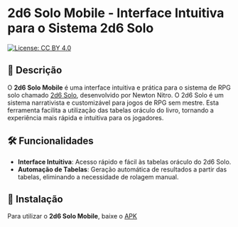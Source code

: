 # 2d6 Solo Mobile - Interface Intuitiva para o Sistema 2d6 Solo

[![License: CC BY 4.0](https://img.shields.io/badge/License-CC%20BY%204.0-lightgrey.svg)](https://creativecommons.org/licenses/by/4.0/)

## 📖 Descrição

O **2d6 Solo Mobile** é uma interface intuitiva e prática para o sistema de RPG solo chamado [2d6 Solo](https://newtonrocha.wordpress.com/2020/02/07/baixe-agora-o-sistema-2d6solo-regras-narrativistas-e-customizaveis-para-jogos-de-rpg-sem-mestre-e-ganhe-o-sistema-pocket-2d6world-versao-2-0-de-brinde-nitrogames/), desenvolvido por Newton Nitro. O 2d6 Solo é um sistema narrativista e customizável para jogos de RPG sem mestre. Esta ferramenta facilita a utilização das tabelas oráculo do livro, tornando a experiência mais rápida e intuitiva para os jogadores.

## 🛠️ Funcionalidades

- **Interface Intuitiva**: Acesso rápido e fácil às tabelas oráculo do 2d6 Solo.
- **Automação de Tabelas**: Geração automática de resultados a partir das tabelas, eliminando a necessidade de rolagem manual.

## 🚀 Instalação

Para utilizar o **2d6 Solo Mobile**, baixe o [APK](https://drive.google.com/file/d/12-M31EEGUV-iLiAZSWY77WBhf5vQyIPl/view?usp=drive_link)
